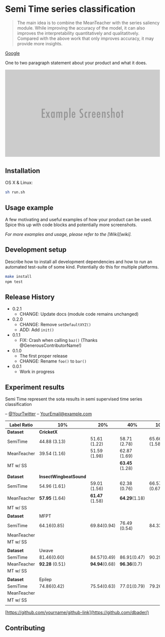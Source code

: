 # Semi Time series classification
> The main idea is to combine the MeanTeacher with the series saliency module. While improving the accuracy of the model, it can also improves the interpretability quantitatively and qualitatitvely. Compared with the above work that only improves accuracy, it may provide more insights.

[Google](http://www.google.com/)

One to two paragraph statement about your product and what it does.

![](header.png)

## Installation

OS X & Linux:

```sh
sh run.sh
```

## Usage example

A few motivating and useful examples of how your product can be used. Spice this up with code blocks and potentially more screenshots.

_For more examples and usage, please refer to the [Wiki][wiki]._

## Development setup

Describe how to install all development dependencies and how to run an automated test-suite of some kind. Potentially do this for multiple platforms.

```sh
make install
npm test
```

## Release History

* 0.2.1
    * CHANGE: Update docs (module code remains unchanged)
* 0.2.0
    * CHANGE: Remove `setDefaultXYZ()`
    * ADD: Add `init()`
* 0.1.1
    * FIX: Crash when calling `baz()` (Thanks @GenerousContributorName!)
* 0.1.0
    * The first proper release
    * CHANGE: Rename `foo()` to `bar()`
* 0.0.1
    * Work in progress

## Experiment results

Semi Time represent the sota results in semi supervised time series classification 

– [@YourTwitter](https://twitter.com/dbader_org) – YourEmail@example.com

| Label Ratio       | 10%                           | 20%                    | 40%                   | 100%         |
| ----------------- | ----------------------------- | ---------------------- | --------------------- | ------------ |
| **Dataset** | **CricketX**            |                        |                       |              |
| SemiTime          | 44.88 (3.13)                  | 51.61 (1.22)           | 58.71 (2.78)          | 65.66 (1.58) |
| MeanTeacher       | 39.54 (1.16)                  | 51.59 (1.98)           | 62.87 (1.69)          |              |
| MT w/ SS          |                               |                        | **63.45** (1.28)     |              |
|                   |                               |                        |                       |              |
| **Dataset** | **InsectWingbeatSound** |                        |                       |              |
| SemiTime          | 54.96  (1.61)                 | 59.01 (1.56)           | 62.38 (0.76)          | 66.57 (0.67) |
| MeanTeacher       | **57.95** (1.64)        | **61.47** (1.58) | **64.29**(1.18) |              |
| MT w/ SS          |                               |                        |                       |              |
|                   |                               |                        |                       |              |
| **Dataset** | MFPT                          |                        |                       |              |
| SemiTime          | 64.16(0.85)                   | 69.84(0.94)            | 76.49 (0.54)          | 84.33(0.50)  |
| MeanTeacher       |                               |                        |                       |              |
| MT w/ SS          |                               |                        |                       |              |
|                   |                               |                        |                       |              |
| **Dataset** | Uwave                         |                        |                       |              |
| SemiTime          | 81.46(0.60)                   | 84.57(0.49)            | 86.91(0.47)           | 90.29(0.32)  |
| MeanTeacher       | **92.28** (0.51)        | **94.94**(0.68)  | **96.36**(0.7)  |              |
| MT w/ SS          |                               |                        |                       |              |
|                   |                               |                        |                       |              |
| **Dataset** | Epilep                        |                        |                       |              |
| SemiTime          | 74.86(0.42)                   | 75.54(0.63)            | 77.01(0.79)           | 79.26(1.20)  |
| MeanTeacher       |                               |                        |                       |              |
| MT w/ SS          |                               |                        |                       |              |
|                   |                               |                        |                       |              |


[https://github.com/yourname/github-link](https://github.com/dbader/)

## Contributing



